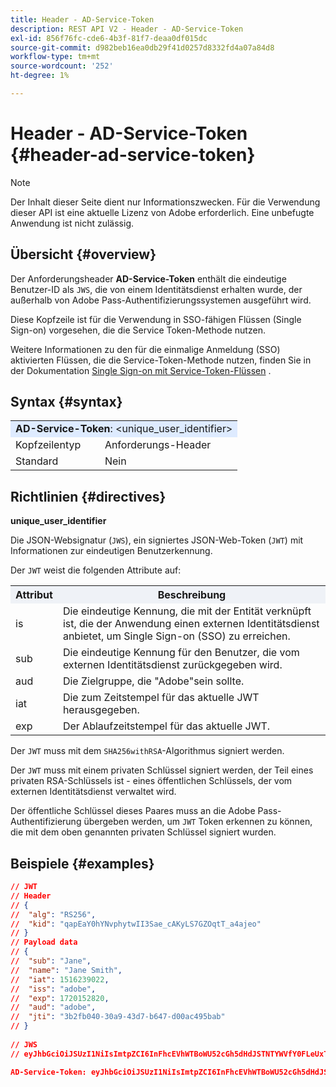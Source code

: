 ```yaml
---
title: Header - AD-Service-Token
description: REST API V2 - Header - AD-Service-Token
exl-id: 856f76fc-cde6-4b3f-81f7-deaa0df015dc
source-git-commit: d982beb16ea0db29f41d0257d8332fd4a07a84d8
workflow-type: tm+mt
source-wordcount: '252'
ht-degree: 1%

---
```


# Header - AD-Service-Token {#header-ad-service-token}

>[!NOTE]
>
> Der Inhalt dieser Seite dient nur Informationszwecken. Für die Verwendung dieser API ist eine aktuelle Lizenz von Adobe erforderlich. Eine unbefugte Anwendung ist nicht zulässig.

## Übersicht {#overview}

Der Anforderungsheader <b>AD-Service-Token</b> enthält die eindeutige Benutzer-ID als `JWS`, die von einem Identitätsdienst erhalten wurde, der außerhalb von Adobe Pass-Authentifizierungssystemen ausgeführt wird.

Diese Kopfzeile ist für die Verwendung in SSO-fähigen Flüssen (Single Sign-on) vorgesehen, die die Service Token-Methode nutzen.

Weitere Informationen zu den für die einmalige Anmeldung (SSO) aktivierten Flüssen, die die Service-Token-Methode nutzen, finden Sie in der Dokumentation [Single Sign-on mit Service-Token-Flüssen](../../flows/single-sign-on-access-flows/rest-api-v2-single-sign-on-service-token-flows.md) .

## Syntax {#syntax}

<table>
   <tr>
      <td style="background-color: #DEEBFF;" colspan="2"><b>AD-Service-Token</b>: &lt;unique_user_identifier&gt;</td>
   </tr>
   <tr>
      <td>Kopfzeilentyp</td>
      <td>Anforderungs-Header</td>
   </tr>
   <tr>
      <td>Standard</td>
      <td>Nein</td>
   </tr>
</table>

## Richtlinien {#directives}

<b>unique_user_identifier</b>

Die JSON-Websignatur (`JWS`), ein signiertes JSON-Web-Token (`JWT`) mit Informationen zur eindeutigen Benutzerkennung.

Der `JWT` weist die folgenden Attribute auf:

<table>
   <tr>
      <th style="background-color: #EFF2F7; width: 15%;">Attribut</th>
      <th style="background-color: #EFF2F7;">Beschreibung</th>
   </tr>
   <tr>
      <td>is</td>
      <td>Die eindeutige Kennung, die mit der Entität verknüpft ist, die der Anwendung einen externen Identitätsdienst anbietet, um Single Sign-on (SSO) zu erreichen.</td>
   </tr>
   <tr>
      <td>sub</td>
      <td>Die eindeutige Kennung für den Benutzer, die vom externen Identitätsdienst zurückgegeben wird.</td>
   </tr>
   <tr>
      <td>aud</td>
      <td>Die Zielgruppe, die "Adobe"sein sollte.</td>
   </tr>
   <tr>
      <td>iat</td>
      <td>Die zum Zeitstempel für das aktuelle JWT herausgegeben.</td>
   </tr>
   <tr>
      <td>exp</td>
      <td>Der Ablaufzeitstempel für das aktuelle JWT.</td>
   </tr>
</table>

Der `JWT` muss mit dem `SHA256withRSA`-Algorithmus signiert werden.

Der `JWT` muss mit einem privaten Schlüssel signiert werden, der Teil eines privaten RSA-Schlüssels ist - eines öffentlichen Schlüssels, der vom externen Identitätsdienst verwaltet wird.

Der öffentliche Schlüssel dieses Paares muss an die Adobe Pass-Authentifizierung übergeben werden, um `JWT` Token erkennen zu können, die mit dem oben genannten privaten Schlüssel signiert wurden.

## Beispiele {#examples}

```JSON
// JWT
// Header
// {
//  "alg": "RS256",
//  "kid": "qapEaY0hYNvphytwII3Sae_cAKyLS7GZOqtT_a4ajeo"
// }
// Payload data
// {
//  "sub": "Jane",
//  "name": "Jane Smith",
//  "iat": 1516239022,
//  "iss": "adobe",
//  "exp": 1720152820,
//  "aud": "adobe",
//  "jti": "3b2fb040-30a9-43d7-b647-d00ac495bab"
// }
 
// JWS
// eyJhbGciOiJSUzI1NiIsImtpZCI6InFhcEVhWTBoWU52cGh5dHdJSTNTYWVfY0FLeUxTN0daT3F0VF9hNGFqZW8ifQ.eyJzdWIiOiJKYW5lIiwibmFtZSI6IkphbmUgU21pdGgiLCJpYXQiOjE1MTYyMzkwMjIsImlzcyI6ImFkb2JlIiwiZXhwIjoxNzIwMTUyODIwLCJhdWQiOiJhZG9iZSIsImp0aSI6IjNiMmZiMDQwLTMwYTktNDNkNy1iNjQ3LWQwMGFjNDk1YmFiIn0.stHLZFh-635LDNjv9HRHzq912ICNCVGUS3f4RS_bAxpUiUSB6CShS2VvU4V-THEXj7d_zk1mxtPP0QM_pCrh4Vk2GaPRa856Bt_PhsfQY-_benDcB6MIoFX67qrREGncGiv7JEs3ksa-P1YvBYXolT7t52K093kFaQtICfB-aBa8danRZvUrJHjjFoILEpTbQuzxKRN6y36J3p1FZ-SfDuofHp3SnXDrWFRYyXYQnb9WFlhNBxR400-0vzTONZYd097WWy1shMw5V8TvIDvCDE5ifqk31gMdYga-N3JkcTA5QoW7Zl80UV7BhR5v14Va1IZLcbFra_UJdEzbBwW_nA

AD-Service-Token: eyJhbGciOiJSUzI1NiIsImtpZCI6InFhcEVhWTBoWU52cGh5dHdJSTNTYWVfY0FLeUxTN0daT3F0VF9hNGFqZW8ifQ.eyJzdWIiOiJKYW5lIiwibmFtZSI6IkphbmUgU21pdGgiLCJpYXQiOjE1MTYyMzkwMjIsImlzcyI6ImFkb2JlIiwiZXhwIjoxNzIwMTUyODIwLCJhdWQiOiJhZG9iZSIsImp0aSI6IjNiMmZiMDQwLTMwYTktNDNkNy1iNjQ3LWQwMGFjNDk1YmFiIn0.stHLZFh-635LDNjv9HRHzq912ICNCVGUS3f4RS_bAxpUiUSB6CShS2VvU4V-THEXj7d_zk1mxtPP0QM_pCrh4Vk2GaPRa856Bt_PhsfQY-_benDcB6MIoFX67qrREGncGiv7JEs3ksa-P1YvBYXolT7t52K093kFaQtICfB-aBa8danRZvUrJHjjFoILEpTbQuzxKRN6y36J3p1FZ-SfDuofHp3SnXDrWFRYyXYQnb9WFlhNBxR400-0vzTONZYd097WWy1shMw5V8TvIDvCDE5ifqk31gMdYga-N3JkcTA5QoW7Zl80UV7BhR5v14Va1IZLcbFra_UJdEzbBwW_nA
```
